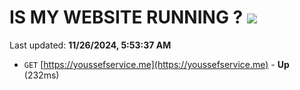 # IS MY WEBSITE RUNNING ? [![](https://img.shields.io/static/v1?label=Sponsor&message=%E2%9D%A4&logo=GitHub&color=%23fe8e86)](https://github.com/sponsors/Youssef-Lehmam)

Last updated: **11/26/2024, 5:53:37 AM**

- `GET` [https://youssefservice.me](https://youssefservice.me) - **Up** (232ms)
